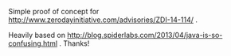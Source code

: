 Simple proof of concept for http://www.zerodayinitiative.com/advisories/ZDI-14-114/ .

Heavily based on http://blog.spiderlabs.com/2013/04/java-is-so-confusing.html . Thanks!
